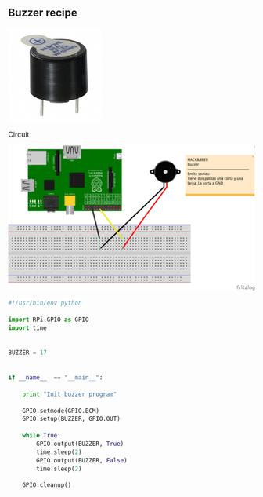 ## Buzzer recipe

![alt tag](../../static/buzzer_mini.jpg)

Circuit

![alt tag](../../static/buzzerfzz_bb.png)



```python
#!/usr/bin/env python

import RPi.GPIO as GPIO
import time


BUZZER = 17


if __name__  == "__main__":

    print "Init buzzer program"

    GPIO.setmode(GPIO.BCM)
    GPIO.setup(BUZZER, GPIO.OUT)

    while True:  
        GPIO.output(BUZZER, True)
        time.sleep(2)
        GPIO.output(BUZZER, False)
        time.sleep(2)

    GPIO.cleanup()
```
